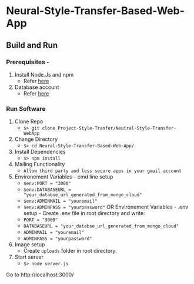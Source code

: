 # Neural-Style-Transfer-Based-Web-App

## Build and Run

### Prerequisites -

1. Install Node.Js and npm
   - Refer [here](https://nodejs.org/en/download/)
2. Database account
   - Refer [here](https://www.mongodb.com/cloud)

### Run Software

1. Clone Repo
   - `$> git clone Project-Style-Tranfer/Neutral-Style-Transfer-WebApp`
2. Change Directory
   - `$> cd Neural-Style-Transfer-Based-Web-App/`
3. Install Dependencies
   - `$> npm install`
4. Mailing Functionality
   - `Allow third party and less secure apps in your gmail account`
5. Environement Variables - cmd line setup
   - `$env:PORT = "3000"`
   - `$env:DATABASEURL = "your_databse_url_generated_from_mongo_cloud"`
   - `$env:ADMINMAIL = "youremail"`
   - `$env:ADMINPASS = "yourpassword"`
   OR
   Environement Variables - .env setup - Create .env file in root directory and write:
   - `PORT = "3000"`
   - `DATABASEURL = "your_databse_url_generated_from_mongo_cloud"`
   - `ADMINMAIL = "youremail"`
   - `ADMINPASS = "yourpassword"`
6. Image setup
   - Create `uploads` folder in root directory.
7. Start server
   - `$> node server.js`

Go to http://localhost:3000/
